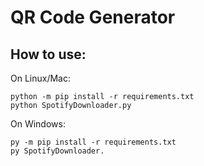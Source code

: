 # QR Code Generator

## How to use:

On Linux/Mac:
```
python -m pip install -r requirements.txt
python SpotifyDownloader.py
```

On Windows:
```
py -m pip install -r requirements.txt
py SpotifyDownloader.
```